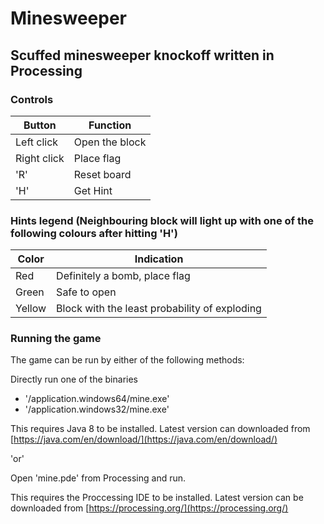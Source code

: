 # Minesweeper
## Scuffed minesweeper knockoff written in Processing

### Controls
|Button|Function|
|------|--------|
|Left click|Open the block|
|Right click|Place flag|
|'R'|Reset board|
|'H'|Get Hint|

### Hints legend (Neighbouring block will light up with one of the following colours after hitting 'H')
|Color|Indication|
|------|--------|
|Red|Definitely a bomb, place flag|
|Green|Safe to open|
|Yellow|Block with the least probability of exploding|


### Running the game
The game can be run by either of the following methods:

Directly run one of the binaries
* '/application.windows64/mine.exe'
* '/application.windows32/mine.exe'

This requires Java 8 to be installed. Latest version can downloaded from [https://java.com/en/download/](https://java.com/en/download/)

'or'

Open 'mine.pde' from Processing and run.

This requires the Proccessing IDE to be installed. Latest version can be downloaded from [https://processing.org/](https://processing.org/)
